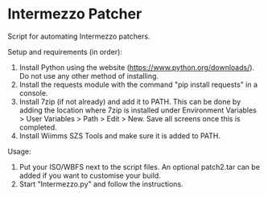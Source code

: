# Intermezzo Patcher
Script for automating Intermezzo patchers.

Setup and requirements (in order):
1. Install Python using the website (https://www.python.org/downloads/). Do not use any other method of installing.
2. Install the requests module with the command "pip install requests" in a console.
3. Install 7zip (if not already) and add it to PATH. This can be done by adding the location where 7zip is installed under Environment Variables > User Variables > Path > Edit > New. Save all screens once this is completed.
4. Install Wiimms SZS Tools and make sure it is added to PATH.

Usage:
1. Put your ISO/WBFS next to the script files. An optional patch2.tar can be added if you want to customise your build.
2. Start "Intermezzo.py" and follow the instructions.

